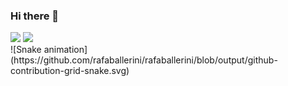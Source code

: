 ### Hi there 👋
<div>
  <img height="180em" src="https://github-readme-stats.vercel.app/api?username=joaonetocastro&theme=onedark)](https://github.com/anuraghazra/github-readme-stats" />
  <img height="180em" src="https://github-readme-stats.vercel.app/api/top-langs/?username=joaonetocastro&layout=compact&theme=onedark)](https://github.com/anuraghazra/github-readme-stats" />
</div>
<div>
  ![Snake animation](https://github.com/rafaballerini/rafaballerini/blob/output/github-contribution-grid-snake.svg)
</div>
<!--
**joaonetocastro/joaonetocastro** is a ✨ _special_ ✨ repository because its `README.md` (this file) appears on your GitHub profile.

Here are some ideas to get you started:

- 🔭 I’m currently working on ...
- 🌱 I’m currently learning ...
- 👯 I’m looking to collaborate on ...
- 🤔 I’m looking for help with ...
- 💬 Ask me about ...
- 📫 How to reach me: ...
- 😄 Pronouns: ...
- ⚡ Fun fact: ...
-->
